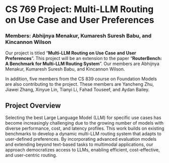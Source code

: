 # CS 769 Project: Multi-LLM Routing on Use Case and User Preferences
### Members: Abhijnya Menakur, Kumaresh Suresh Babu, and Kincannon Wilson

Our project is titled “**Multi-LLM Routing on Use Case and User Preferences**”. This project will be an extension to the paper “**RouterBench: A Benchmark for Multi-LLM Routing System**”. Our members are Abhijnya Menakur, Kumaresh Suresh Babu, and Kincannon Wilson. 

In addition, five members from the CS 839 course on Foundation Models are also contributing to the project. These members are Yancheng Zhu, Jiawei Zhang, Xinyue Lin, Tianyi Li, Fahad Touseef, and Aydan Bailey.

## Project Overview
Selecting the best Large Language Model (LLM) for specific use cases has become increasingly challenging due to the growing number of models with diverse performance, cost, and latency profiles. This work builds on existing benchmarks to develop a dynamic multi-LLM routing system that adapts to user-defined preferences. By incorporating advanced evaluation models and extending beyond text-based tasks to multimodal applications, our approach democratizes access to LLMs, enabling efficient, cost-effective, and user-centric routing.

